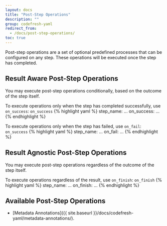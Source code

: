 ```yaml
---
layout: docs
title: "Post-Step Operations"
description: ""
group: codefresh-yaml
redirect_from:
  - /docs/post-step-operations/
toc: true
---
```

Post-step operations are a set of optional predefined processes that can be configured on any step. These operations will be executed once the step has completed.
 
## Result Aware Post-Step Operations
You may execute post-step operations conditionally, based on the outcome of the step itself.

To execute operations only when the step has completed successfully, use `on_success`:
  `on_success`
{% highlight yaml %}
step_name:
  ...
  on_success:
    ...
{% endhighlight %}

To execute operations only when the step has failed, use `on_fail`:
  `on_success`
{% highlight yaml %}
step_name:
  ...
  on_fail:
    ...
{% endhighlight %}

## Result Agnostic Post-Step Operations
You may execute post-step operations regardless of the outcome of the step itself.

To execute operations regardless of the result, use `on_finish`:
  `on_finish`
{% highlight yaml %}
step_name:
  ...
  on_finish:
    ...
{% endhighlight %}

## Available Post-Step Operations
- [Metadata Annotations]({{ site.baseurl }}/docs/codefresh-yaml/metadata-annotations/).
